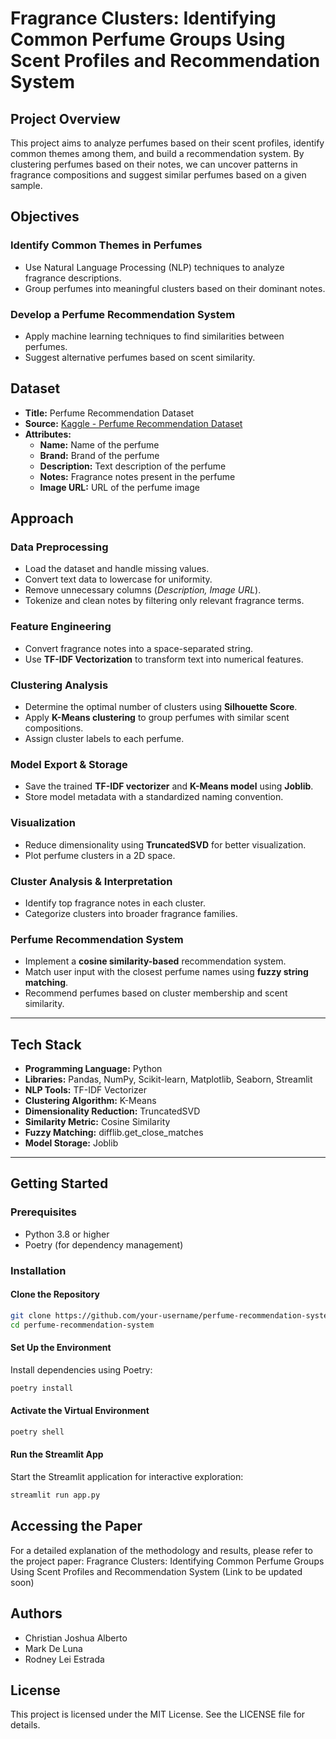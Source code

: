 # **Fragrance Clusters: Identifying Common Perfume Groups Using Scent Profiles and Recommendation System**

## **Project Overview**  
This project aims to analyze perfumes based on their scent profiles, identify common themes among them, and build a recommendation system. By clustering perfumes based on their notes, we can uncover patterns in fragrance compositions and suggest similar perfumes based on a given sample.

## **Objectives**  

### **Identify Common Themes in Perfumes**  
- Use Natural Language Processing (NLP) techniques to analyze fragrance descriptions.  
- Group perfumes into meaningful clusters based on their dominant notes.  

### **Develop a Perfume Recommendation System**  
- Apply machine learning techniques to find similarities between perfumes.  
- Suggest alternative perfumes based on scent similarity.  

## **Dataset**  
- **Title:** Perfume Recommendation Dataset  
- **Source:** [Kaggle - Perfume Recommendation Dataset](https://www.kaggle.com/datasets/nandini1999/perfume-recommendation-dataset)  
- **Attributes:**  
  - **Name:** Name of the perfume  
  - **Brand:** Brand of the perfume  
  - **Description:** Text description of the perfume  
  - **Notes:** Fragrance notes present in the perfume  
  - **Image URL:** URL of the perfume image  

## **Approach**  

### **Data Preprocessing**  
- Load the dataset and handle missing values.  
- Convert text data to lowercase for uniformity.  
- Remove unnecessary columns (*Description, Image URL*).  
- Tokenize and clean notes by filtering only relevant fragrance terms.  

### **Feature Engineering**  
- Convert fragrance notes into a space-separated string.  
- Use **TF-IDF Vectorization** to transform text into numerical features.  

### **Clustering Analysis**  
- Determine the optimal number of clusters using **Silhouette Score**.  
- Apply **K-Means clustering** to group perfumes with similar scent compositions.  
- Assign cluster labels to each perfume.  

### **Model Export & Storage**  
- Save the trained **TF-IDF vectorizer** and **K-Means model** using **Joblib**.  
- Store model metadata with a standardized naming convention.  

### **Visualization**  
- Reduce dimensionality using **TruncatedSVD** for better visualization.  
- Plot perfume clusters in a 2D space.  

### **Cluster Analysis & Interpretation**  
- Identify top fragrance notes in each cluster.  
- Categorize clusters into broader fragrance families.  

### **Perfume Recommendation System**  
- Implement a **cosine similarity-based** recommendation system.  
- Match user input with the closest perfume names using **fuzzy string matching**.  
- Recommend perfumes based on cluster membership and scent similarity.  

---

## **Tech Stack**  

- **Programming Language:** Python  
- **Libraries:** Pandas, NumPy, Scikit-learn, Matplotlib, Seaborn, Streamlit  
- **NLP Tools:** TF-IDF Vectorizer  
- **Clustering Algorithm:** K-Means  
- **Dimensionality Reduction:** TruncatedSVD  
- **Similarity Metric:** Cosine Similarity  
- **Fuzzy Matching:** difflib.get_close_matches  
- **Model Storage:** Joblib  

---

## **Getting Started**  

### **Prerequisites**  
- Python 3.8 or higher  
- Poetry (for dependency management)  

### **Installation**  

#### **Clone the Repository**  
```bash
git clone https://github.com/your-username/perfume-recommendation-system.git
cd perfume-recommendation-system
```

#### **Set Up the Environment**  
Install dependencies using Poetry:
```bash
poetry install
```

#### **Activate the Virtual Environment**  
```bash
poetry shell
```

#### **Run the Streamlit App**  
Start the Streamlit application for interactive exploration:
```bash
streamlit run app.py
```

## **Accessing the Paper**  
For a detailed explanation of the methodology and results, please refer to the project paper:
Fragrance Clusters: Identifying Common Perfume Groups Using Scent Profiles and Recommendation System (Link to be updated soon)

## **Authors**  
- Christian Joshua Alberto
- Mark De Luna
- Rodney Lei Estrada

## **License**  
This project is licensed under the MIT License. See the LICENSE file for details.

